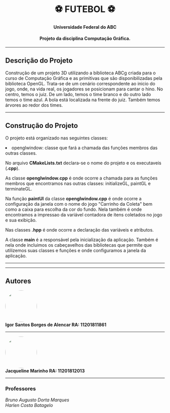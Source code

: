 <h1 align="center"> ⚽ FUTEBOL ⚽</h1>

<h4 align="center"> 	
	Universidade Federal do ABC
</h4>
<h4 align="center"> 	
	Projeto da disciplina <b>Computação Gráfica</b>.
</h4>

--- 

## Descrição do Projeto
<p>Construção de um projeto 3D utilizando a biblioteca ABCg criada para o curso de Computação Gráfica  e as primitivas que são disponibilizadas pela biblioteca OpenGL. Trata-se de um cenário correspondente ao inicio do jogo, onde, na vida real, os jogadores se posicionam para cantar o hino. No centro, temos o juiz. De um lado, temos o time branco e do outro lado temos o time azul. A bola está localizada na frente do juiz. Também temos árvores ao redor dos times. </p>

--- 

## Construção do Projeto 
<p> O projeto está organizado nas seguintes classes: 
<li> openglwindow: classe que fará a chamada das funções membros das outras classes. 

No arquivo <b>CMakeLists.txt</b> declara-se o nome do projeto e os executaveis (<b>.cpp</b>).

As classe <b>openglwindow.cpp</b> é onde ocorre a chamada para as funções membros que encontramos nas outras classes: initializeGL, paintGL e terminateGL. 

Na função <b>paintUI</b> da classe <b>openglwindow.cpp</b> é onde ocorre a configuração da janela com o nome do jogo "Carrinho da Coleta" bem como a caixa para escolha da cor do fundo. Nela também é onde encontramos a impressao da variável contadora de itens coletados no jogo e sua exibição.

Nas classes <b>.hpp</b> é onde ocorre a declaração das variáveis e atributos. 

A classe <b>main</b> é a responsável pela inicialização da aplicação. Também é nela onde incluimos os cabeçavelhos das bibliotecas que permite que utilizemos suas classes e funções e onde configuramos a janela da aplicação.

---

---

## Autores

<img style="border-radius: 50%;" src="https://avatars.githubusercontent.com/u/48994130?v=4" width="100px;" alt=""/>
 <br />
 <b>Igor Santos Borges de Alencar RA: 11201811861 </b> 

---

 <img style="border-radius: 50%;" src="https://avatars.githubusercontent.com/u/63355502?s=400&u=96d53188071a061d643b78620ba76d09c2e3bfb9&v=4" width="100px;" alt=""/>
 <br />
 <b>Jacqueline Marinho RA: 11201812013</b> 
 
 ---
 

### Professores

<i>Bruno Augusto Dorta Marques \
Harlen Costa Batagelo </i> 












</p>

</p>

